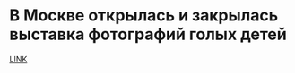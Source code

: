 # В Москве открылась и закрылась выставка фотографий голых детей



[LINK](https://varlamov.ru/1975898.html)